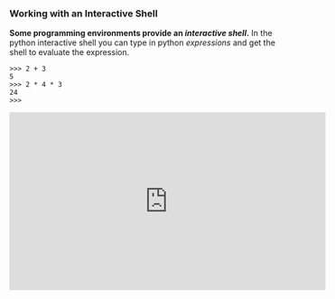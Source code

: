 ### Working with an Interactive Shell

**Some programming environments provide an _<tooltip content="a tool which allows you to type commands in, and get back output for each command">interactive shell</tooltip>_.** In the python interactive shell you can type in python _expressions_ and get the shell to evaluate the expression.
```
>>> 2 + 3
5
>>> 2 * 4 * 3
24
>>>
```

<panel type="seamless" header="%%:tv: Python interactive shell in action:%%">

<iframe width="560" height="315" src="https://www.youtube.com/embed/7qHMXu99d88?rel=0&showinfo=0&end=128&version=3" frameborder="0" allowfullscreen></iframe>

</panel>